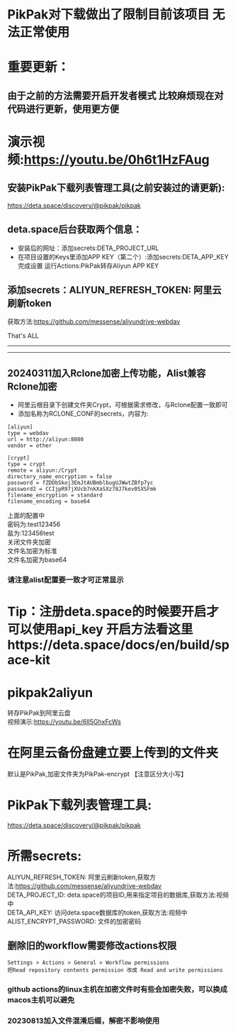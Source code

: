 # PikPak对下载做出了限制目前该项目 无法正常使用
# 重要更新：
## 由于之前的方法需要开启开发者模式 比较麻烦现在对代码进行更新，使用更方便
# 演示视频:https://youtu.be/0h6t1HzFAug

## 安装PikPak下载列表管理工具(之前安装过的请更新):   
https://deta.space/discovery/@pikpak/pikpak

## deta.space后台获取两个信息：
- 安装后的网址：添加secrets:DETA_PROJECT_URL
- 在项目设置的Keys里添加APP KEY（第二个）:添加secrets:DETA_APP_KEY
完成设置  运行Actions:PikPak转存Aliyun APP KEY  
   
## 添加secrets：ALIYUN_REFRESH_TOKEN: 阿里云刷新token    
获取方法:https://github.com/messense/aliyundrive-webdav    

That's ALL   
***  
***

## 20240311加入Rclone加密上传功能，Alist兼容Rclone加密
- 阿里云根目录下创建文件夹Crypt，可根据需求修改，与Rclone配置一致即可
- 添加名称为RCLONE_CONF的secrets，内容为:
```
[aliyun]
type = webdav
url = http://aliyun:8080
vendor = other

[crypt]
type = crypt
remote = aliyun:/Crypt
directory_name_encryption = false
password = fZDDbSkoj3EmJtAUBmblbugUJWwtZBfp7yc
password2 = CCIjpR97jXUcb7nkXaSXz78J7kev05XSFmk
filename_encryption = standard
filename_encoding = base64
```
上面的配置中   
密码为:test123456   
盐为:123456test   
关闭文件夹加密   
文件名加密为标准   
文件名加密为base64   
### 请注意alist配置要一致才可正常显示

# Tip：注册deta.space的时候要开启才可以使用api_key 开启方法看这里https://deta.space/docs/en/build/space-kit
# pikpak2aliyun
转存PikPak到阿里云盘   
视频演示:https://youtu.be/6ll5GhxFcWs   

# 在阿里云备份盘建立要上传到的文件夹   
默认是PikPak,加密文件夹为PikPak-encrypt 【注意区分大小写】  
# PikPak下载列表管理工具:   
https://deta.space/discovery/@pikpak/pikpak

# 所需secrets:   
ALIYUN_REFRESH_TOKEN: 阿里云刷新token,获取方法:https://github.com/messense/aliyundrive-webdav      
DETA_PROJECT_ID: deta.space的项目ID,用来指定项目的数据库,获取方法:视频中      
DETA_API_KEY: 访问deta.space数据库的token,获取方法:视频中      
ALIST_ENCRYPT_PASSWORD: 文件的加密密码   


## 删除旧的workflow需要修改actions权限
```
Settings > Actions > General > Workflow permissions
把Read repository contents permission 改成 Read and write permissions
```


### github actions的linux主机在加密文件时有些会加密失败，可以换成macos主机可以避免
### 20230813加入文件混淆后缀，解密不影响使用
